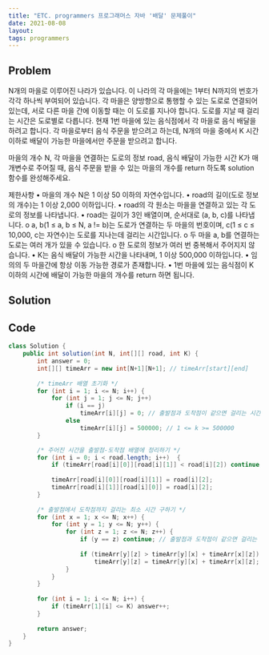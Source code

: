 ```yaml
---
title: "ETC. programmers 프로그래머스 자바 '배달' 문제풀이"
date: 2021-08-08
layout:
tags: programmers
---
```



## Problem
N개의 마을로 이루어진 나라가 있습니다. 이 나라의 각 마을에는 1부터 N까지의 번호가 각각 하나씩 부여되어 있습니다.
각 마을은 양방향으로 통행할 수 있는 도로로 연결되어 있는데, 서로 다른 마을 간에 이동할 때는 이 도로를 지나야 합니다. 도로를 지날 때 걸리는 시간은 도로별로 다릅니다.
현재 1번 마을에 있는 음식점에서 각 마을로 음식 배달을 하려고 합니다. 각 마을로부터 음식 주문을 받으려고 하는데, N개의 마을 중에서 K 시간 이하로 배달이 가능한 마을에서만 주문을 받으려고 합니다.

마을의 개수 N, 각 마을을 연결하는 도로의 정보 road, 음식 배달이 가능한 시간 K가 매개변수로 주어질 때, 음식 주문을 받을 수 있는 마을의 개수를 return 하도록 solution 함수를 완성해주세요.

제한사항
•	마을의 개수 N은 1 이상 50 이하의 자연수입니다.
•	road의 길이(도로 정보의 개수)는 1 이상 2,000 이하입니다.
•	road의 각 원소는 마을을 연결하고 있는 각 도로의 정보를 나타냅니다.
•	road는 길이가 3인 배열이며, 순서대로 (a, b, c)를 나타냅니다.
  o	a, b(1 ≤ a, b ≤ N, a != b)는 도로가 연결하는 두 마을의 번호이며, c(1 ≤ c ≤ 10,000, c는 자연수)는 도로를 지나는데 걸리는 시간입니다.
  o	두 마을 a, b를 연결하는 도로는 여러 개가 있을 수 있습니다.
  o	한 도로의 정보가 여러 번 중복해서 주어지지 않습니다.
•	K는 음식 배달이 가능한 시간을 나타내며, 1 이상 500,000 이하입니다.
•	임의의 두 마을간에 항상 이동 가능한 경로가 존재합니다.
•	1번 마을에 있는 음식점이 K 이하의 시간에 배달이 가능한 마을의 개수를 return 하면 됩니다.


## Solution


## Code
```java
class Solution {
    public int solution(int N, int[][] road, int K) {
        int answer = 0;
        int[][] timeArr = new int[N+1][N+1]; // timeArr[start][end]
        
        /* timeArr 배열 초기화 */
        for (int i = 1; i <= N; i++) {
            for (int j = 1; j <= N; j++)
                if (i == j)
                    timeArr[i][j] = 0; // 출발점과 도착점이 같으면 걸리는 시간은 0
                else
                    timeArr[i][j] = 500000; // 1 <= k >= 500000
        }

        /* 주어진 시간을 출발점-도착점 배열에 정리하기 */
        for (int i = 0; i < road.length; i++)  {
            if (timeArr[road[i][0]][road[i][1]] < road[i][2]) continue; // 이전에 저장된 값이 더 작으면 skip
            
            timeArr[road[i][0]][road[i][1]] = road[i][2];
            timeArr[road[i][1]][road[i][0]] = road[i][2];
        }
        
        /* 출발점에서 도착점까지 걸리는 최소 시간 구하기 */
        for (int x = 1; x <= N; x++) {
            for (int y = 1; y <= N; y++) {
                for (int z = 1; z <= N; z++) {
                    if (y == z) continue; // 출발점과 도착점이 같으면 걸리는 시간은 0 (이미 최솟값)
                    
                    if (timeArr[y][z] > timeArr[y][x] + timeArr[x][z])
                        timeArr[y][z] = timeArr[y][x] + timeArr[x][z];
                }
            }
        }
        
        for (int i = 1; i <= N; i++) {
            if (timeArr[1][i] <= K) answer++;
        }
        
        return answer;
    }
}
```
